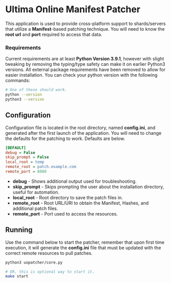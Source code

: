 # Ultima Online Manifest Patcher

This application is used to provide cross-platform support to shards/servers that utilize a **Manifest**-based patching technique. You will need to know the **root url**  and **port** required to access that data. 


### Requirements

Current requirements are at least **Python Version 3.9.1**, however with slight tweaking by removing the typing/type safety can make it on earlier Python3 versions. All external package requirements have been removed to allow for easier installation. You can check your python version with the following commands:
```bash
# One of these should work.
python --version
python3 --version
```

## Configuration

Configuration file is located in the root directory, named **config.ini**, and generated after the first launch of the application. You will need to change the defaults for the patching to work. Defaults are below.
```ini
[DEFAULT]
debug = False
skip_prompt = False
local_root = temp
remote_root = patch.example.com
remote_port = 8080
```

- **debug** - Shows additional output used for troubleshooting.
- **skip_prompt** - Skips prompting the user about the installation directory, useful for automation.
- **local_root** - Root directory to save the patch files in.
- **remote_root** - Root URL/URI to obtain the Manifest, Hashes, and additional patch files.
- **remote_port** - Port used to access the resources. 

## Running

Use the command below to start the patcher, remember that upon first time execution, it will generate the **config.ini** file that must be updated with the correct remote resources to pull patches.
```bash
python3 uopatcher/core.py

# OR, this is optional way to start it.
make start
```
